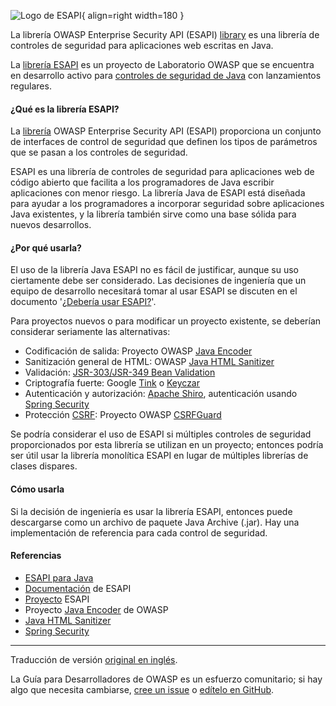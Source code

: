 ![Logo de ESAPI](../../../assets/images/logos/esapi.png "OWASP ESAPI"){ align=right width=180 }

La librería OWASP Enterprise Security API (ESAPI) [library][esapi-docs] es una librería de controles de seguridad
para aplicaciones web escritas en Java.

La [librería ESAPI][esapi-project] es un proyecto de Laboratorio OWASP que se encuentra en desarrollo activo
para [controles de seguridad de Java][esapi-java] con lanzamientos regulares.

#### ¿Qué es la librería ESAPI?

La [librería][esapi-docs] OWASP Enterprise Security API (ESAPI) proporciona un conjunto de interfaces de control
de seguridad que definen los tipos de parámetros que se pasan a los controles de seguridad.

ESAPI es una librería de controles de seguridad para aplicaciones web de código abierto que facilita
a los programadores de Java escribir aplicaciones con menor riesgo.
La librería Java de ESAPI está diseñada para ayudar a los programadores
a incorporar seguridad sobre aplicaciones Java existentes,
y la librería también sirve como una base sólida para nuevos desarrollos.

#### ¿Por qué usarla?

El uso de la librería Java ESAPI no es fácil de justificar, aunque su uso ciertamente debe ser considerado.
Las decisiones de ingeniería que un equipo de desarrollo necesitará tomar al usar ESAPI se discuten
en el documento '[¿Debería usar ESAPI?][esapi-question]'.

Para proyectos nuevos o para modificar un proyecto existente, se deberían considerar seriamente las alternativas:

* Codificación de salida: Proyecto OWASP [Java Encoder][java-encoder]
* Sanitización general de HTML: OWASP [Java HTML Sanitizer][java-sanitizer]
* Validación: [JSR-303/JSR-349 Bean Validation][bean]
* Criptografía fuerte: Google [Tink][google-tink] o [Keyczar][google-keyczar]
* Autenticación y autorización: [Apache Shiro][shiro], autenticación usando [Spring Security][spring]
* Protección [CSRF][cscsrf]: Proyecto OWASP [CSRFGuard][csrfguard]

Se podría considerar el uso de ESAPI si múltiples controles de seguridad proporcionados por esta librería se utilizan
en un proyecto; entonces podría ser útil usar la librería monolítica ESAPI
en lugar de múltiples librerías de clases dispares.

#### Cómo usarla

Si la decisión de ingeniería es usar la librería ESAPI,
entonces puede descargarse como un archivo de paquete Java Archive (.jar).
Hay una implementación de referencia para cada control de seguridad.

#### Referencias

* [ESAPI para Java][esapi-java]
* [Documentación][esapi-docs] de ESAPI
* [Proyecto][esapi-project] ESAPI
* Proyecto [Java Encoder][java-encoder] de OWASP
* [Java HTML Sanitizer][java-sanitizer]
* [Spring Security][spring]

----

Traducción de versión [original en inglés][en070301].

La Guía para Desarrolladores de OWASP es un esfuerzo comunitario;
si hay algo que necesita cambiarse, [cree un issue][issue070301] o [edítelo en GitHub][edit070301].

[bean]: http://beanvalidation.org/
[csrfguard]: https://owasp.org/www-project-csrfguard/
[cscsrf]: https://cheatsheetseries.owasp.org/cheatsheets/Cross-Site_Request_Forgery_Prevention_Cheat_Sheet
[edit070301]: https://github.com/OWASP/DevGuide/blob/main/docs/es/05-implementation/03-secure-libraries/01-esapi.md
[esapi-docs]: https://www.javadoc.io/doc/org.owasp.esapi/esapi/latest/index.html
[esapi-java]: https://mvnrepository.com/artifact/org.owasp.esapi/esapi
[esapi-project]: https://owasp.org/www-project-enterprise-security-api/
[esapi-question]: https://owasp.org/www-project-enterprise-security-api/#div-shouldiuseesapi
[google-keyczar]: https://github.com/google/keyczar
[google-tink]: https://github.com/google/tink
[en070301]: https://devguide.owasp.org/en/07-implementation/03-secure-libraries/01-esapi/
[issue070301]: https://github.com/OWASP/DevGuide/issues/new?labels=content&template=request.md&title=Update:%2005-implementation/03-secure-libraries/01-esapi
[java-encoder]: https://owasp.org/www-project-java-encoder
[java-sanitizer]: https://owasp.org/www-project-java-html-sanitizer
[shiro]: https://shiro.apache.org/
[spring]: https://docs.spring.io/spring-security/reference/features/index.html
